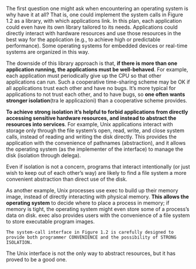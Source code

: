 The first question one might ask when encountering an operating system is why have it at all? That is, one could implement the system calls in Figure 1.2 as a library, with which applications link. In this plan, each application could even have its own library tailored to its needs. Applications could
directly interact with hardware resources and use those resources in the best way for the application (e.g., to achieve high or predictable performance). Some operating systems for embedded devices or real-time systems are organized in this way.

The downside of this library approach is that, __if there is more than one application running, the applications must be well-behaved__. For example, each application must periodically give up the CPU so that other applications can run. Such a cooperative time-sharing scheme may be OK if all applications trust each other and have no bugs. It’s more typical for applications to not trust each other, and to have bugs, so __one often wants stronger isolation__(tra le applicazioni) than a cooperative scheme provides.

__To achieve strong isolation it’s helpful to forbid applications from directly accessing sensitive hardware resources, and instead to abstract the resources into services__. For example, Unix applications interact with storage only through the file system’s open, read, write, and close system
calls, instead of reading and writing the disk directly. This provides the application with the convenience of pathnames (abstraction), and it allows the operating system (as the implementer of the interface) to manage the disk (isolation through delega).

Even if isolation is not a concern, programs that interact intentionally (or just wish to keep out of each other’s way) are likely to find a file system a more convenient abstraction than direct use of the disk.

As another example, Unix processes use exec to build up their memory image, instead of directly interacting with physical memory. __This allows the operating system__ to decide where to place a process in memory; if memory is tight, the operating system might even store some of a process’s data on disk. exec also provides users with the convenience of a file system to store executable program images.

    The system-call interface in Figure 1.2 is carefully designed to provide both programmer CONVENIENCE and the possibility of STRONG ISOLATION.
    
The Unix interface is not the only way to abstract resources, but it has proved to be a good one.